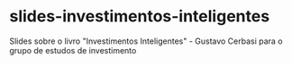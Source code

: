 # slides-investimentos-inteligentes
Slides sobre o livro "Investimentos Inteligentes" - Gustavo Cerbasi para o grupo de estudos de investimento
